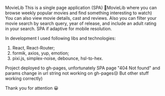 MovieLib
  This is a single page application (SPA) 🎥MovieLib where you can browse weekly popular movies and find something interesting to watch)
You can also view movie details, cast and reviews.
Also you can filter your movie search by search query, year of release, and include an adult rating in your search.
SPA if adaptive for mobile resolution. 

In development I used following libs and technologies:
  1. React, React-Router;
  2. formik, axios, yup, emotion;
  3. pixi.js, simplex-noise, debounce, hsl-to-hex.

 Project deployed to gh-pages, unfortunately SPA page "404 Not found" and params change in url string not working on gh-pages😒 But other stuff working correctly) 

Thank you for attention 😀 
